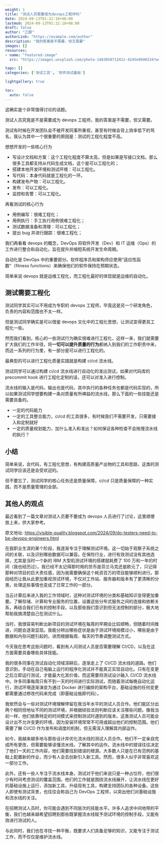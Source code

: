 ```yaml
---
weight: 1
title: "测试人员需要成为devops工程师吗"
date: 2024-09-13T01:22:18+08:00
lastmod: 2024-09-13T01:22:18+08:00
draft: false
author: "乙醇"
authorLink: "https://example.com/author"
description: "我的答案是不需要，但又需要"
images: []
resources:
- name: "featured-image"
  src: "https://images.unsplash.com/photo-1483058712412-4245e9b90334?w=300"

tags: []
categories: ['测试工具', '软件测试基础']

lightgallery: true

toc:
  auto: false
---
```


这确实是个非常值得讨论的话题。

测试人员究竟是不是需要成为 devops 工程师，我的答案是不需要，但又需要。

测试有时候在开发团队会不被开发同事所重视，甚至有时候会背上效率低下的骂名，我认为其中一个很重要的原因是：测试的工程化程度不高。

想想开发的一些核心行为

- 写设计文档和方案：这个工程化程度不算太高，但是如果是写接口文档，那么很多工具都支持从代码生成文档，这个是可以工程化的；
- 搭建本地开发环境和测试环境：可以工程化。
- 写代码：本身代码就是工程化的一环。
- 构建发布产物：可以工程化。
- 发布：可以工程化。
- 监控和告警：可以工程化。

再看测试的核心行为

- 用例编写：很难工程化；
- 用例执行：手工执行用例很难工程化；
- 测试数据准备和清理：可以工程化；
- 提出 bug 并进行跟踪：很难工程化；

我们再看看 devops 的概念，DevOps 将软件开发（Dev）和 IT 运维（Ops）的工作进行整合和自动化，旨在提升并缩短系统开发生命周期。

自动化是 DevOps 中的重要部分。软件程序员和架构师应使用“适应性函数”（fitness functions）来确保他们的软件保持在预期状态。

简单来说 devops 就是运维工程化，而工程化最好的体现就是运维的自动化。

## 测试需要工程化

测试同学其实可以不用成为专职的 devops 工程师，毕竟这是另一个研发角色，负责的内容和范围也不太一样。

但是测试同学确实是可以借鉴 devops 文化中的工程化思想，让测试变得更具工程化一些。

然而我们看到，核心的一些测试行为确实很难进行工程化，这样一来，我们就需要扩大我们的工作半径，将**一切可以提升质量的行为**都纳入到我们的工作职责中来，而这一系列的行为里，有一部分是可以进行工程化的。

最典型的可以进行工程化质量实践就是构建 ci/cd 流水线。

测试同学可以通过构建 ci/cd 流水线进行自动化的准出测试，如果对代码库的 precommit hook 进行工程化定制的话，还可以对准入进行控制。

流水线的输入是代码，输出也是代码，其中执行的各种任务也都是代码实现的，所以如果测试同学想要构建一条对质量有所裨益的流水线，那么下面的一些技能还是需要具备的。

- 一定的代码能力
- 一定的工具整合能力，ci/cd 的工具很多，有时候我们不需要开发，只需要接入和定制就好
- 一定的质量规划能力，加什么准入和准出？如何保证各种检查不会拖慢流水线的执行？

## 小结

简单来说，会代码，有工程化思想，有构建高质量产出物的工具和思路，这类的测试同学应该还是会受欢迎的。

但不要忘了，测试同学的核心任务还是质量保障，ci/cd 只是质量保障的一种实践，而不是质量管理的全部。

## 其他人的观点

最近看到了一篇文章对测试人员要不要成为 devops 人员进行了讨论，这里顺便放上来，供大家参考。

原文地址: https://visible-quality.blogspot.com/2024/09/do-testers-need-to-be-devops-engineers.html

在我职业生涯的某个阶段，我逐渐专注于理解测试环境。这一切始于观察子系统之间的关联，以及识别哪些数据可以兼容。在保险行业，进行有效测试没有其他选择，尤其是当时一个新的 IBM 大型机测试环境的搭建就耗费了 100 万和一年的时间（我也经历过）。我已经不太记得那时用的货币是芬兰马克还是欧元了，只记得那种对项目的巨大责任感，因为我需要确保这个耗资百万的项目能够顺利进行。那段经历让我从此更加重视测试环境，不仅对工作站、服务器和版本有了更清晰的分类，处理这些事情也变成了日常工作的一部分。

当云计算后来进入我的工作领域时，这种对测试环境的分类和基础知识变得更加重要。了解存储、计算和专业服务的位置，设置这些分布式服务之间的连接和依赖关系，再结合我们已有的控制手段，以及那些我们意识到但无法控制的部分，极大地帮助我搞清楚自己在测试什么。

当时，我很容易判断出新项目的测试环境在每周的早期会比较顺畅，但随着时间推进，问题会逐渐显现。我能分辨出哪些症状是由于测试环境规模过小，哪些是由于数据和内存问题引起的，进而根据每周、每天的节奏调整测试方式。

今天我在思考这些问题时，看到有人问测试人员是否需要理解 CI/CD，以及在这方面需要具备哪些具体技能。

我的很多同事在测试自动化领域深耕后，逐渐走上了 CI/CD 流水线的道路。他们意识到，手动在自己电脑上运行的程序化测试并不能真正实现自动化。只有在变更之后立即运行测试，才能最大化其价值，而这需要将测试设计融入 CI/CD 流水线中。许多同事每周只有不到一天的时间进行实际测试，而随着测试每晚自动化运行，测试环境逐渐演变为通过 Docker 进行编排的架构平台，基础设施的任何变更都需要通过修改代码来完成（即基础设施即代码）。

我依然会与一些对测试环境理解停留在我当年水平的测试人员合作。他们能区分出两个相同但地址不同的测试环境，并根据经验法则判断应该关注哪些问题。像我当初一样，他们依靠特定的时间模式来控制测试时遇到的版本。这类测试人员可能会设计出不允许变更的环境，因为安装环境常常不可用或超出他们的控制范围。他们需要了解 CI/CD 作为发布和调度的机制，但无需深入理解其内部运作。

如今，我越来越多地与那些设计并优化流水线的测试人员合作。他们不一定亲自完成所有更改，但需要能够读懂流水线，了解其中的运作。流水线中的错误往往决定了他们一天的工作内容，他们需要找到错误的根源。大多数人只是在已有范例的基础上配置新的作业，而少有人会去创新引入新工具。然而，很多人似乎非常喜欢这一部分工作。

此外，还有一些人专注于流水线本身。测试对于他们来说只是一种占位符，他们很少有时间考虑测试的覆盖范围。他们的工作就是围绕流水线展开，让流水线在更好的基础设施上运行，添加新工具，升级现有工具，构建支持团队的各种设备。这些人即使有测试背景，也往往会称自己为 DevOps 工程师，以突出他们对基础设施和流水线的关注。

在招聘测试人员时，你可能会遇到不同层次的技能水平。许多人追求中间地带的平衡，我们也越来越希望招聘到那些既掌握流水线赋予测试环境的控制手段，又能有效进行测试的人。

与此同时，我们也在寻找一种平衡，既要求人们具备足够的知识，又能专注于测试工作，而不仅仅是维护流水线。